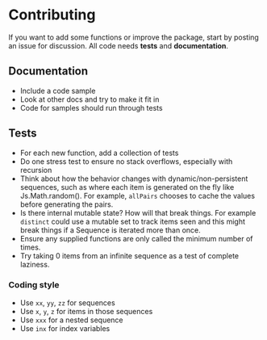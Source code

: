 # Contributing

If you want to add some functions or improve the package, start by posting an issue for discussion. All code needs **tests** and **documentation**.

## Documentation

- Include a code sample
- Look at other docs and try to make it fit in
- Code for samples should run through tests

## Tests

- For each new function, add a collection of tests
- Do one stress test to ensure no stack overflows, especially with recursion
- Think about how the behavior changes with dynamic/non-persistent sequences, such as where each item is generated on the fly like Js.Math.random(). For example, `allPairs` chooses to cache the values before generating the pairs.
- Is there internal mutable state? How will that break things. For example `distinct` could use a mutable set to track items seen and this might break things if a Sequence is iterated more than once.
- Ensure any supplied functions are only called the minimum number of times.
- Try taking 0 items from an infinite sequence as a test of complete laziness.

### Coding style

- Use `xx`, `yy`, `zz` for sequences
- Use `x`, `y`, `z` for items in those sequences
- Use `xxx` for a nested sequence
- Use `inx` for index variables
